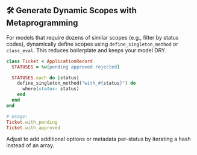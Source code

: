 ## 🛠️ Generate Dynamic Scopes with Metaprogramming
For models that require dozens of similar scopes (e.g., filter by status codes), dynamically define scopes using `define_singleton_method` or `class_eval`. This reduces boilerplate and keeps your model DRY.

```ruby
class Ticket < ApplicationRecord
  STATUSES = %w[pending approved rejected]

  STATUSES.each do |status|
    define_singleton_method("with_#{status}") do
      where(status: status)
    end
  end
end

# Usage:
Ticket.with_pending
Ticket.with_approved
```

Adjust to add additional options or metadata per-status by iterating a hash instead of an array.
